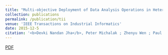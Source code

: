 ```yaml
---
title: "Multi-objective Deployment of Data Analysis Operations in Heterogeneous IoT Infrastructure"
collection: publications
permalink: /publication/tii
venue: 'IEEE Transactions on Industrial Informatics'
date: 2015-12-5
citation: '<b>Devki Nandan Jha</b>, Peter Michalak ; Zhenyu Wen ; Paul Watson ; Rajiv Ranjan. (2020). <i> IEEE Transactions on Industrial Informatics</i>. '
---
```

[PDF](https://ieeexplore.ieee.org/stamp/stamp.jsp?tp=&arnumber=8939370)

